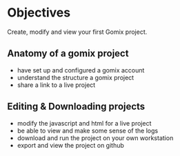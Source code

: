 # Objectives

Create, modify and view your first Gomix project.

## Anatomy of a gomix project

- have set up and configured a gomix account
- understand the structure a gomix project
- share a link to a live project

## Editing & Downloading projects

- modify the javascript and html for a live project
- be able to view and make some sense of the logs
- download and run the project on your own workstation
- export and view the project on github

